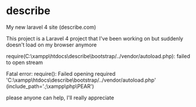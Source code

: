 describe
========

My new laravel 4 site (describe.com)

This project is a Laravel 4 project that I've been working on but suddenly doesn't load on my browser anymore

require(C:\xampp\htdocs\describe\bootstrap/../vendor/autoload.php): failed to open stream

Fatal error: require(): Failed opening required 'C:\xampp\htdocs\describe\bootstrap/../vendor/autoload.php' (include_path='.;\xampp\php\PEAR')

please anyone can help, I'll really appreciate
